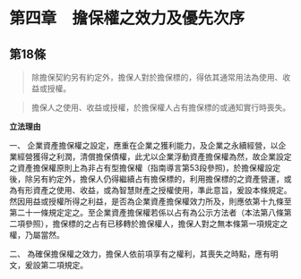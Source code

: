 # 第四章　擔保權之效力及優先次序

## 第18條　

> 除擔保契約另有約定外，擔保人對於擔保標的，得依其通常用法為使用、收益或授權。

> 擔保人之使用、收益或授權，於擔保權人占有擔保標的或通知實行時喪失。

**立法理由**

一、	企業資產擔保權之設定，應重在企業之獲利能力，及企業之永續經營，以企業經營獲得之利潤，清償擔保債權，此尤以企業浮動資產擔保權為然，故企業設定之資產擔保權原則上為非占有型擔保權（指南導言第53段參照)，於擔保權設定後，除另有約定外，擔保人仍得繼續占有擔保標的，利用擔保標的之資產營運，或為有形資產之使用、收益，或為智慧財產之授權使用，準此意旨，爰設本條規定。然因用益或授權所得之利益，是否為企業資產擔保權效力所及，則應依第十九條至第二十一條規定定之。至企業資產擔保權若係以占有為公示方法者（本法第八條第二項參照），擔保標的之占有已移轉於擔保權人，擔保人對之無本條第一項規定之權，乃屬當然。

二、	為確保擔保權之效力，擔保人依前項享有之權利，其喪失之時點，應有明文，爰設第二項規定。
